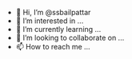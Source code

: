 - 👋 Hi, I’m @ssbailpattar
- 👀 I’m interested in ...
- 🌱 I’m currently learning ...
- 💞️ I’m looking to collaborate on ...
- 📫 How to reach me ...

<!---
ssbailpattar/ssbailpattar is a ✨ special ✨ repository because its `README.md` (this file) appears on your GitHub profile.
You can click the Preview link to take a look at your changes.
--->

